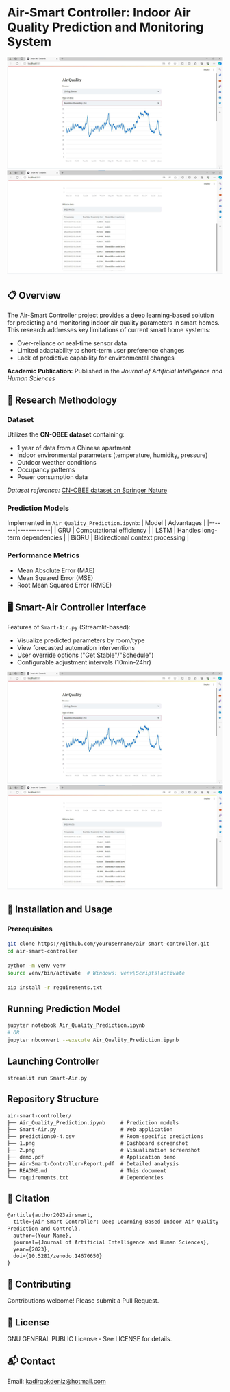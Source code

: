 # Air-Smart Controller: Indoor Air Quality Prediction and Monitoring System

![Dashboard](1.png)
![Visualization](2.png)

## 📋 Overview
The Air-Smart Controller project provides a deep learning-based solution for predicting and monitoring indoor air quality parameters in smart homes. This research addresses key limitations of current smart home systems:

- Over-reliance on real-time sensor data
- Limited adaptability to short-term user preference changes
- Lack of predictive capability for environmental changes

**Academic Publication:** Published in the *Journal of Artificial Intelligence and Human Sciences*

## 🔬 Research Methodology

### Dataset
Utilizes the **CN-OBEE dataset** containing:
- 1 year of data from a Chinese apartment
- Indoor environmental parameters (temperature, humidity, pressure)
- Outdoor weather conditions
- Occupancy patterns
- Power consumption data

*Dataset reference:* [CN-OBEE dataset on Springer Nature](https://www.nature.com/articles/s41597-023-02891-9)

### Prediction Models
Implemented in `Air_Quality_Prediction.ipynb`:
| Model | Advantages |
|-------|------------|
| GRU   | Computational efficiency |
| LSTM  | Handles long-term dependencies |
| BiGRU | Bidirectional context processing |

### Performance Metrics
- Mean Absolute Error (MAE)
- Mean Squared Error (MSE)
- Root Mean Squared Error (RMSE)

## 🖥️ Smart-Air Controller Interface
Features of `Smart-Air.py` (Streamlit-based):
- Visualize predicted parameters by room/type
- View forecasted automation interventions
- User override options ("Get Stable"/"Schedule")
- Configurable adjustment intervals (10min-24hr)

![Dashboard](1.png)
![Visualization](2.png)

## 🚀 Installation and Usage

### Prerequisites
```bash
git clone https://github.com/yourusername/air-smart-controller.git
cd air-smart-controller

python -m venv venv
source venv/bin/activate  # Windows: venv\Scripts\activate

pip install -r requirements.txt
```
## Running Prediction Model
```bash
jupyter notebook Air_Quality_Prediction.ipynb
# OR
jupyter nbconvert --execute Air_Quality_Prediction.ipynb
```
## Launching Controller
```
streamlit run Smart-Air.py
```
## Repository Structure
```
air-smart-controller/
├── Air_Quality_Prediction.ipynb     # Prediction models
├── Smart-Air.py                     # Web application
├── predictions0-4.csv               # Room-specific predictions
├── 1.png                            # Dashboard screenshot
├── 2.png                            # Visualization screenshot
├── demo.pdf                         # Application demo
├── Air-Smart-Controller-Report.pdf  # Detailed analysis
├── README.md                        # This document
└── requirements.txt                 # Dependencies
```
## 📝 Citation
```
@article{author2023airsmart,
  title={Air-Smart Controller: Deep Learning-Based Indoor Air Quality Prediction and Control},
  author={Your Name},
  journal={Journal of Artificial Intelligence and Human Sciences},
  year={2023},
  doi={10.5281/zenodo.14670650}
}
```
## 🤝 Contributing
Contributions welcome! Please submit a Pull Request.

## 📄 License
GNU GENERAL PUBLIC License - See LICENSE for details.

## 📬 Contact
Email: kadirqokdeniz@hotmail.com
